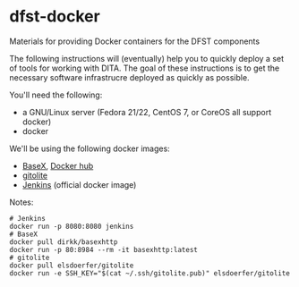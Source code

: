 # dfst-docker
Materials for providing Docker containers for the DFST components

The following instructions will (eventually) help you to quickly deploy a set of tools for working with DITA. The goal of these instructions is to get the necessary software infrastrucre deployed as quickly as possible. 

You'll need the following:
- a GNU/Linux server (Fedora 21/22, CentOS 7, or CoreOS all support docker) 
- docker

We'll be using the following docker images:
- [BaseX](https://github.com/dirkk/docker-basexhttp), [Docker hub](https://registry.hub.docker.com/u/dirkk/basexhttp/)
- [gitolite](https://registry.hub.docker.com/u/elsdoerfer/gitolite/)
- [Jenkins](https://github.com/docker-library/docs/tree/master/jenkins) (official docker image)

Notes:
```
# Jenkins
docker run -p 8080:8080 jenkins
# BaseX
docker pull dirkk/basexhttp
docker run -p 80:8984 --rm -it basexhttp:latest
# gitolite
docker pull elsdoerfer/gitolite
docker run -e SSH_KEY="$(cat ~/.ssh/gitolite.pub)" elsdoerfer/gitolite
```
